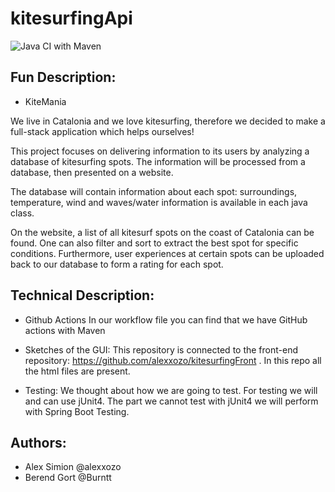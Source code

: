 # kitesurfingApi

![Java CI with Maven](https://github.com/alexxozo/kitesurfingApi/workflows/Java%20CI%20with%20Maven/badge.svg?branch=master)


Fun Description:
----------------

- KiteMania

We live in Catalonia and we love kitesurfing, therefore we decided to make a full-stack application which helps ourselves! 

This project focuses on delivering information to its users by analyzing a database of kitesurfing spots. The information will be processed from a database, then presented on a website. 

The database will contain information about each spot: surroundings, temperature, wind and waves/water information is available in each java class.

On the website, a list of all kitesurf spots on the coast of Catalonia can be found. One can also filter and sort to extract the best spot for specific conditions. Furthermore, user experiences at certain spots can be uploaded back to our database to form a rating for each spot.

Technical Description:
---------------------

- Github Actions
In our workflow file you can find that we have GitHub actions with Maven

- Sketches of the GUI:
This repository is connected to the front-end repository: https://github.com/alexxozo/kitesurfingFront . In this repo all the html files are present.

- Testing:
We thought about how we are going to test. For testing we will and can use jUnit4. The part we cannot test with jUnit4 we will perform with Spring Boot Testing.


Authors:
--------

- Alex Simion @alexxozo
- Berend Gort @Burntt




